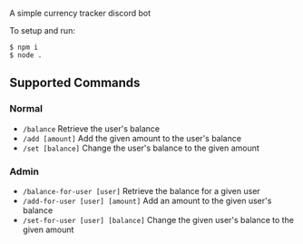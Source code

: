 A simple currency tracker discord bot

To setup and run:
```
$ npm i
$ node .
```

## Supported Commands
### Normal
- `/balance` Retrieve the user's balance
- `/add [amount]` Add the given amount to the user's balance
- `/set [balance]` Change the user's balance to the given amount
### Admin
- `/balance-for-user [user]` Retrieve the balance for a given user
- `/add-for-user [user] [amount]` Add an amount to the given user's balance
- `/set-for-user [user] [balance]` Change the given user's balance to the given amount
